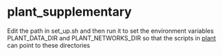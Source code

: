 # plant_supplementary
Edit the path in set_up.sh and then run it to set the environment variables PLANT_DATA_DIR and PLANT_NETWORKS_DIR so that the scripts in [plant](https://github.com/wangpatrick57/plant) can point to these directories
